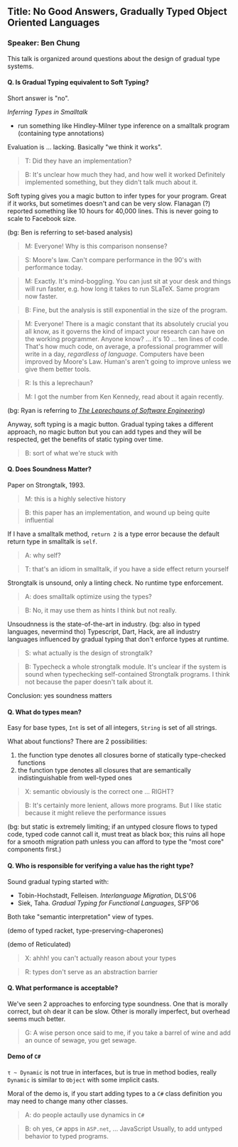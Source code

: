 ## Title: No Good Answers, Gradually Typed Object Oriented Languages
### Speaker: Ben Chung

This talk is organized around questions about the design of gradual type systems.

#### Q. Is Gradual Typing equivalent to Soft Typing?

Short answer is "no".

_Inferring Types in Smalltalk_

- run something like Hindley-Milner type inference on a smalltalk program
  (containing type annotations)

Evaluation is ... lacking. Basically "we think it works".

> T: Did they have an implementation?

> B: It's unclear how much they had, and how well it worked
>    Definitely implemented something, but they didn't talk much about it.

Soft typing gives you a magic button to infer types for your program.
Great if it works, but sometimes doesn't and can be very slow.
Flanagan (?) reported something like 10 hours for 40,000 lines.
This is never going to scale to Facebook size.

(bg: Ben is referring to set-based analysis)

> M: Everyone! Why is this comparison nonsense?

> S: Moore's law. Can't compare performance in the 90's with performance today.

> M: Exactly. It's mind-boggling. You can just sit at your desk and things
>    will run faster, e.g. how long it takes to run SLaTeX. Same program now faster.

> B: Fine, but the analysis is still exponential in the size of the program.

> M: Everyone! There is a magic constant that its absolutely crucial you
>    all know, as it governs the kind of impact your research can have on
>    the working programmer. Anyone know? ... it's 10 ... ten lines of code.
>    That's how much code, on average, a professional programmer will write
>    in a day, _regardless of language_. Computers have been improved by Moore's
>    Law. Human's aren't going to improve unless we give them better tools.

> R: Is this a leprechaun?

> M: I got the number from Ken Kennedy, read about it again recently.

(bg: Ryan is referring to [_The Leprechauns of Software Engineering_](https://leanpub.com/leprechauns))

Anyway, soft typing is a magic button.
Gradual typing takes a different approach, no magic button but you can add
types and they will be respected, get the benefits of static typing over time.

> B: sort of what we're stuck with

#### Q. Does Soundness Matter?

Paper on Strongtalk, 1993.

> M: this is a highly selective history

> B: this paper has an implementation, and wound up being quite influential

If I have a smalltalk method, `return 2` is a type error because the default
return type in smalltalk is `self`.

> A: why self?

> T: that's an idiom in smalltalk, if you have a side effect return yourself

Strongtalk is unsound, only a linting check.
No runtime type enforcement.

> A: does smalltalk optimize using the types?

> B: No, it may use them as hints I think but not really.

Unsoudnness is the state-of-the-art in industry.
(bg: also in typed languages, nevermind tho)
Typescript, Dart, Hack, are all industry languages influenced by gradual
typing that don't enforce types at runtime.

> S: what actually is the design of strongtalk?

> B: Typecheck a whole strongtalk module.
>    It's unclear if the system is sound when typechecking self-contained
>    Strongtalk programs. I think not because the paper doesn't talk about it.

Conclusion: yes soundness matters


#### Q. What do types mean?

Easy for base types, `Int` is set of all integers, `String` is set of all strings.

What about functions? There are 2 possibilities:

1. the function type denotes all closures borne of statically type-checked functions
2. the function type denotes all closures that are semantically indistinguishable from well-typed ones

> X: semantic obviously is the correct one ... RIGHT?

> B: It's certainly more lenient, allows more programs.
>    But I like static because it might relieve the performance issues

(bg: but static is extremely limiting; if an untyped closure flows to typed
 code, typed code cannot call it, must treat as black box; this ruins all
 hope for a smooth migration path unless you can afford to type the
 "most core" components first.)


#### Q. Who is responsible for verifying a value has the right type?

Sound gradual typing started with:
- Tobin-Hochstadt, Felleisen. _Interlanguage Migration_, DLS'06
- Siek, Taha. _Gradual Typing for Functional Languages_, SFP'06

Both take "semantic interpretation" view of types.

(demo of typed racket, type-preserving-chaperones)

(demo of Reticulated)

> X: ahhh! you can't actually reason about your types

> R: types don't serve as an abstraction barrier


#### Q. What performance is acceptable?

We've seen 2 approaches to enforcing type soundness.
One that is morally correct, but oh dear it can be slow.
Other is morally imperfect, but overhead seems much better.

> G: A wise person once said to me, if you take a barrel of wine and add
>    an ounce of sewage, you get sewage.


#### Demo of `C#`

`τ ~ Dynamic` is not true in interfaces, but is true in method bodies,
really `Dynamic` is similar to `Object` with some implicit casts.

Moral of the demo is, if you start adding types to a `C#` class definition you
may need to change many other classes.

> A: do people actaully use dynamics in `C#`

> B: oh yes, `C#` apps in `ASP.net`, ... JavaScript
>    Usually, to add untyped behavior to typed programs.

